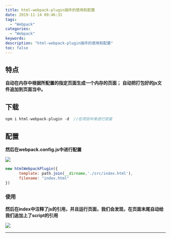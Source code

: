 ```yaml
---
title: html-webpack-plugin插件的使用和配置
date: 2019-11-14 09:46:31
tags:
  - "Webpack"
categories:
  - "Webpack"
keywords:
description: "html-webpack-plugin插件的使用和配置"
toc: false
---
```


## 特点

**自动在内存中根据所配置的指定页面生成一个内存的页面；**
**自动把打包好的js文件追加到页面当中。**

## 下载

``` js
npm i html-webpack-plugin -d  //在项目中来进行安装
```
## 配置

**然后在webpack.config.js中进行配置**

![](https://wx2.sinaimg.cn/large/ed984376ly1g8xbxp75g3j212r0eygm4.jpg)

``` js
new htmlWebpackPlugin({
      template: path.join(__dirname,'./src/index.html'), 
      filename: "index.html" 
})
```
### 使用

**然后在index中注释了js的引用，并且运行页面，我们会发现，在页面末尾自动给我们追加上了script的引用**

![](https://wx1.sinaimg.cn/large/ed984376ly1g8xbxu8fhej20h407mt8o.jpg)

---

